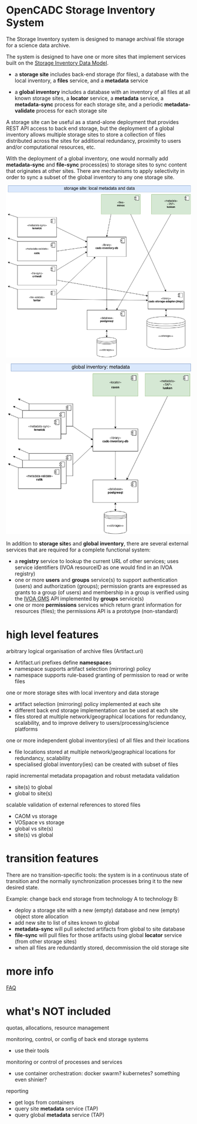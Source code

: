 # OpenCADC Storage Inventory System

The Storage Inventory system is designed to manage archival file storage for a science
data archive. 

The system is designed to have one or more sites that implement services built on the 
[Storage Inventory Data Model](../storage-inventory-dm/).

- a **storage site** includes back-end storage (for files), a database with the local inventory,
a **files** service, and a **metadata** service

- a **global inventory** includes a database with an inventory of all files at all known storage 
sites, a **locator** service, a **metadata** service, a **metadata-sync** process for each storage 
site, and a periodic **metadata-validate** process for each storage site

A storage site can be useful as a stand-alone deployment that provides REST API access to back 
end storage, but the deployment of a global inventory allows multiple storage sites to store a
collection of files distributed across the sites for additional redundancy, proximity to users
and/or computational resources, etc. 

With the deployment of a global inventory, one would normally add **metadata-sync** and **file-sync** 
process(es) to storage sites to sync content that originates at other sites. There are mechanisms
to apply selectivity in order to sync a subset of the global inventory to any one storage site.

![storage site](storage-site.png)

![global inventory](global-inventory.png)
 
In addition to **storage site**s and **global inventory**, there are several external services that 
are required for a complete functional system:

- a **registry** service to lookup the current URL of other services; uses service identifiers
(IVOA resourceID as one would find in an IVOA registry)
- one or more **users** and **groups** service(s) to support authentication (users) and authorization (groups);
permission grants are expressed as grants to a group (of users) and membership in a group is verified
using the <a href="https://www.ivoa.net/documents/GMS/">IVOA GMS</a> API implemented by **groups** service(s)
- one or more **permissions** services which return grant information for resources (files); the permissions
API is a prototype (non-standard)

# high level features

arbitrary logical organisation of archive files (Artifact.uri)
- Artifact.uri prefixes define **namespace**s
- namespace supports artifact selection (mirroring) policy
- namespace supports rule-based granting of permission to read or write files

one or more storage sites with local inventory and data storage
- artifact selection (mirroring) policy implemented at each site
- different back end storage implementation can be used at each site
- files stored at multiple network/geographical locations for redundancy, scalability, and
to improve delivery to users/processing/science platforms

one or more independent global inventory(ies) of all files and their locations
- file locations stored at multiple network/geographical locations for redundancy, scalability
- specialised global inventory(ies) can be created with subset of files

rapid incremental metadata propagation and robust metadata validation
- site(s) to global
- global to site(s)

scalable validation of external references to stored files
- CAOM vs storage
- VOSpace vs storage
- global vs site(s)
- site(s) vs global

# transition features

There are no transition-specific tools: the system is in a continuous state of transition and the normally
synchronization processes bring it to the new desired state.

Example: change back end storage from technology A to technology B:
- deploy a storage site with a new (empty) database and new (empty) object store allocation
- add new site to list of sites known to global
- **metadata-sync** will pull selected artifacts from global to site database
- **file-sync** will pull files for those artifacts using global **locator** service (from other storage sites)
- when all files are redundantly stored, decommission the old storage site

# more info

[FAQ](FAQ.md)

# what's NOT included

quotas, allocations, resource management

monitoring, control, or config of back end storage systems
- use their tools

monitoring or control of processes and services
- use container orchestration: docker swarm? kubernetes? something even shinier?

reporting
- get logs from containers
- query site **metadata** service (TAP)
- query global **metadata** service (TAP)
